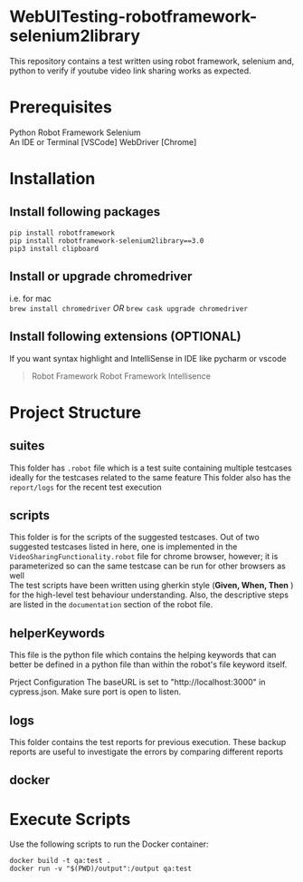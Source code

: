 # WebUITesting-robotframework-selenium2library
This repository contains a test written using robot framework, selenium and, python to verify if youtube video link sharing works as expected.

# Prerequisites
Python
Robot Framework
Selenium  
An IDE or Terminal [VSCode]
WebDriver  [Chrome]

# Installation
## Install following packages 

```pip install robotframework```  
```pip install robotframework-selenium2library==3.0```  
```pip3 install clipboard```  

## Install or upgrade chromedriver 
i.e. for mac    
      ```brew install chromedriver``` 
*OR*
     ```brew cask upgrade chromedriver```
     

## Install following extensions (OPTIONAL)
If you want syntax highlight and IntelliSense in IDE like pycharm or vscode  
> Robot Framework
> Robot Framework Intellisence

# Project Structure

## suites
This folder has `.robot` file which is a test suite containing multiple testcases ideally for the testcases related to the same feature
This folder also has the `report/logs` for the recent test execution  

## scripts 
This folder is for the scripts of the suggested testcases. Out of two suggested testcases listed in here, one is implemented in the `VideoSharingFunctionality.robot` file for chrome browser, however; it is parameterized so can the same testcase can be run for other browsers as well  
The test scripts have been written using gherkin style (**Given, When, Then** ) for the high-level test behaviour understanding. Also, the descriptive steps are listed in the `documentation` section of the robot file.  


## helperKeywords
This file is the python file which contains the helping keywords that can better be defined in a python file than within the robot's file keyword itself.

Prject Configuration
The baseURL is set to "http://localhost:3000" in cypress.json. Make sure port is open to listen.

## logs 
This folder contains the test reports for previous execution. These backup reports are useful to investigate the errors by comparing different reports

## docker

# Execute Scripts 
Use the following scripts to run the Docker container:

```
docker build -t qa:test .
docker run -v "$(PWD)/output":/output qa:test
```
